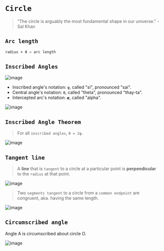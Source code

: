 # `Circle`
> "The circle is arguably the most fundamental shape in our universe." - Sal Khan

## `Arc length`
```py
radius × θ = arc length
```

## `Inscribed Angles`
> 

![image](https://user-images.githubusercontent.com/14041622/38018685-2bf886e0-32a8-11e8-8a4a-b1ec17fba114.png)

- Inscribed angle's notation: `ψ`, called "si", pronounced "sai".
- Central angle's notation: `θ`, called "theta", pronounced "thay-ta".
- Intercepted arc's notation: `𝞪`, called "alpha".

![image](https://user-images.githubusercontent.com/14041622/38018503-a3abdb52-32a7-11e8-814a-b5a9d8e6c064.png)

## `Inscribed Angle Theorem`
> For all `inscribed angles`, `θ = 2ψ`.

![image](https://user-images.githubusercontent.com/14041622/38018838-a01b3ae0-32a8-11e8-8760-b542077ffb01.png)


## `Tangent line`
> A **line** that is `tangent` to a circle at a particular point is **perpendicular** to the `radius` at that point.

![image](https://user-images.githubusercontent.com/14041622/38084306-f2bd6a58-337e-11e8-871b-413224141993.png)

> Two `segments tangent` to a circle from a `common endpoint` are congruent, aka. having the same length.

![image](https://user-images.githubusercontent.com/14041622/38084696-7a3c822e-3380-11e8-8147-284485e37471.png)

## `Circumscribed angle`

Angle A is circumscribed about circle O.

![image](https://user-images.githubusercontent.com/14041622/38084786-c9214636-3380-11e8-8063-4a16abf7ddf3.png)



